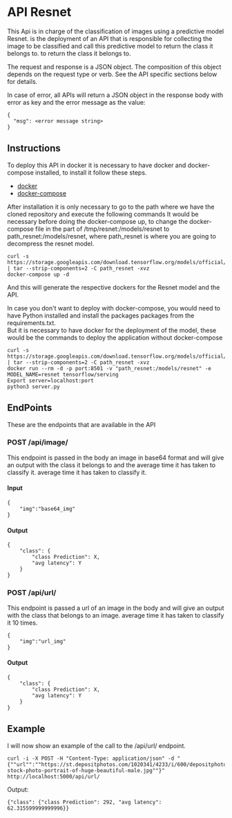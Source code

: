 # API Resnet
This Api is in charge of the classification of images using a predictive model Resnet.
is the deployment of an API that is responsible for collecting the image to be classified and call this predictive model to return the class it belongs to.
to return the class it belongs to.

The request and response is a JSON object. The composition of this object depends on the request type or verb. See the API specific sections below for details.

In case of error, all APIs will return a JSON object in the response body with error as key and the error message as the value:

```
{
  "msg": <error message string>
}
```

## Instructions  
To deploy this API in docker it is necessary to have docker and docker-compose installed, to install it follow these steps.
 - [docker](https://docs.docker.com/get-docker/)
 - [docker-compose](https://docs.docker.com/compose/install/)

After installation it is only necessary to go to the path where we have the cloned repository and execute the following commands
It would be necessary before doing the docker-compose up, to change the docker-compose file in the part of 
/tmp/resnet:/models/resnet to path_resnet:/models/resnet, where path_resnet is where you are going to decompress the resnet model.

```
curl -s https://storage.googleapis.com/download.tensorflow.org/models/official/20181001_resnet/savedmodels/resnet_v2_fp32_savedmodel_NHWC_jpg.tar.gz | tar --strip-components=2 -C path_resnet -xvz
docker-compose up -d
```

And this will generate the respective dockers for the Resnet model and the API.

In case you don't want to deploy with docker-compose, you would need to have Python installed and install the packages 
packages from the requirements.txt.  
But it is necessary to have docker for the deployment of the model, these would be the commands to deploy the application without
docker-compose

```
curl -s https://storage.googleapis.com/download.tensorflow.org/models/official/20181001_resnet/savedmodels/resnet_v2_fp32_savedmodel_NHWC_jpg.tar.gz | tar --strip-components=2 -C path_resnet -xvz
docker run --rm -d -p port:8501 -v "path_resnet:/models/resnet" -e MODEL_NAME=resnet tensorflow/serving
Export server=localhost:port
python3 server.py
```



## EndPoints

These are the endpoints that are available in the API 

### POST /api/image/
This endpoint is passed in the body an image in base64 format and will give an output with the class it belongs to and the average time it has taken to classify it. 
average time it has taken to classify it.

#### Input
```
{
    "img":"base64_img"
}
```

#### Output
```
{
    "class": {
        "class Prediction": X,
        "avg latency": Y
    }
}
```


### POST /api/url/

This endpoint is passed a url of an image in the body and will give an output with the class that belongs to an image. 
average time it has taken to classify it 10 times.

```
{
    "img":"url_img"
}
```

#### Output
```
{
    "class": {
        "class Prediction": X,
        "avg latency": Y
    }
}
```


## Example

I will now show an example of the call to the /api/url/ endpoint.

```
curl -i -X POST -H "Content-Type: application/json" -d "{""url"":""https://st.depositphotos.com/1020341/4233/i/600/depositphotos_42333899-stock-photo-portrait-of-huge-beautiful-male.jpg""}" http://localhost:5000/api/url/
```

Output:
```
{"class": {"class Prediction": 292, "avg latency": 62.315599999999996}}
```

